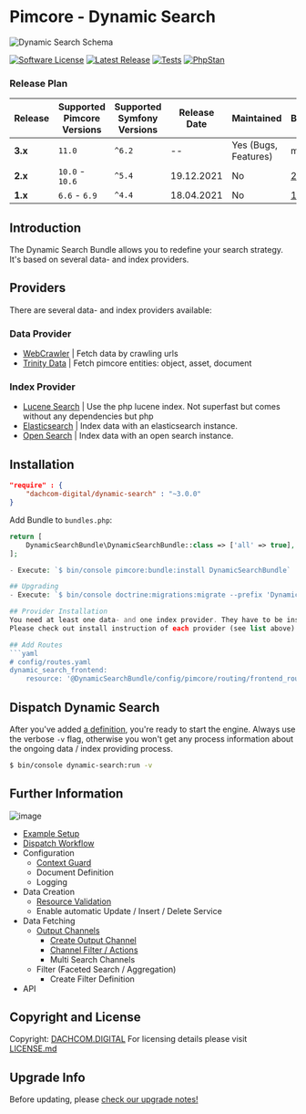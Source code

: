 # Pimcore - Dynamic Search

![Dynamic Search Schema](https://user-images.githubusercontent.com/700119/61217991-3c550c00-a711-11e9-9f62-6f1fb4ff0e3e.png)

[![Software License](https://img.shields.io/badge/license-GPLv3-brightgreen.svg?style=flat-square)](LICENSE.md)
[![Latest Release](https://img.shields.io/packagist/v/dachcom-digital/dynamic-search.svg?style=flat-square)](https://packagist.org/packages/dachcom-digital/dynamic-search)
[![Tests](https://img.shields.io/github/actions/workflow/status/dachcom-digital/pimcore-dynamic-search/.github/workflows/codeception.yml?branch=master&style=flat-square&logo=github&label=codeception)](https://github.com/dachcom-digital/pimcore-dynamic-search/actions?query=workflow%3ACodeception+branch%3Amaster)
[![PhpStan](https://img.shields.io/github/actions/workflow/status/dachcom-digital/pimcore-dynamic-search/.github/workflows/php-stan.yml?branch=master&style=flat-square&logo=github&label=phpstan%20level%204)](https://github.com/dachcom-digital/pimcore-dynamic-search/actions?query=workflow%3A"PHP+Stan"+branch%3Amaster)

### Release Plan
| Release | Supported Pimcore Versions | Supported Symfony Versions | Release Date | Maintained           | Branch                                                                    |
|---------|----------------------------|----------------------------|--------------|----------------------|---------------------------------------------------------------------------|
| **3.x** | `11.0`                     | `^6.2`                     | --           | Yes (Bugs, Features) | master                                                                    |
| **2.x** | `10.0` - `10.6`            | `^5.4`                     | 19.12.2021   | No                   | [2.x](https://github.com/dachcom-digital/pimcore-dynamic-search/tree/2.x) |
| **1.x** | `6.6` - `6.9`              | `^4.4`                     | 18.04.2021   | No                   | [1.x](https://github.com/dachcom-digital/pimcore-dynamic-search/tree/1.x) |

## Introduction
The Dynamic Search Bundle allows you to redefine your search strategy. 
It's based on several data- and index providers.

## Providers
There are several data- and index providers available:

### Data Provider
- [WebCrawler](https://github.com/dachcom-digital/pimcore-dynamic-search-data-provider-crawler) | Fetch data by crawling urls 
- [Trinity Data](https://github.com/dachcom-digital/pimcore-dynamic-search-data-provider-trinity) | Fetch pimcore entities: object, asset, document

### Index Provider
- [Lucene Search](https://github.com/dachcom-digital/pimcore-dynamic-search-index-provider-lucene) | Use the php lucene index. Not superfast but comes without any dependencies but php
- [Elasticsearch](https://github.com/dachcom-digital/pimcore-dynamic-search-index-provider-elasticsearch) | Index data with an elasticsearch instance.
- [Open Search](https://github.com/dachcom-digital/pimcore-dynamic-search-index-provider-opensearch) | Index data with an open search instance.

## Installation  

```json
"require" : {
    "dachcom-digital/dynamic-search" : "~3.0.0"
}
```

Add Bundle to `bundles.php`:
```php
return [
    DynamicSearchBundle\DynamicSearchBundle::class => ['all' => true],
];

- Execute: `$ bin/console pimcore:bundle:install DynamicSearchBundle`

## Upgrading
- Execute: `$ bin/console doctrine:migrations:migrate --prefix 'DynamicSearchBundle\Migrations'`

## Provider Installation
You need at least one data- and one index provider. They have to be installed separately.
Please check out install instruction of each provider (see list above).

## Add Routes
```yaml
# config/routes.yaml
dynamic_search_frontend:
    resource: '@DynamicSearchBundle/config/pimcore/routing/frontend_routing.yaml'
```

## Dispatch Dynamic Search
After you've added [a definition](docs/0_ExampleSetup.md), you're ready to start the engine.
Always use the verbose `-v` flag, otherwise you won't get any process information about the ongoing data / index providing process.

```bash
$ bin/console dynamic-search:run -v
```

## Further Information
![image](https://user-images.githubusercontent.com/700119/146414238-ad2964e6-e873-4607-a89b-bc2ec2e5b95c.png)

- [Example Setup](docs/0_ExampleSetup.md)
- [Dispatch Workflow](docs/01_DispatchWorkflow.md)
- Configuration
    - [Context Guard](docs/200_ContextGuard.md)
    - Document Definition
    - Logging
- Data Creation
    - [Resource Validation](docs/40_ResourceValidator.md)
    - Enable automatic Update / Insert / Delete Service
- Data Fetching
    - [Output Channels](docs/30_OutputChannels.md)
        - [Create Output Channel](docs/300_CreateOutputChannel.md)
        - [Channel Filter / Actions](docs/302_ChannelFilterActions.md)
        - Multi Search Channels
    - Filter (Faceted Search / Aggregation)
        - Create Filter Definition
- API

## Copyright and License
Copyright: [DACHCOM.DIGITAL](http://dachcom-digital.com)
For licensing details please visit [LICENSE.md](LICENSE.md)

## Upgrade Info
Before updating, please [check our upgrade notes!](UPGRADE.md)
